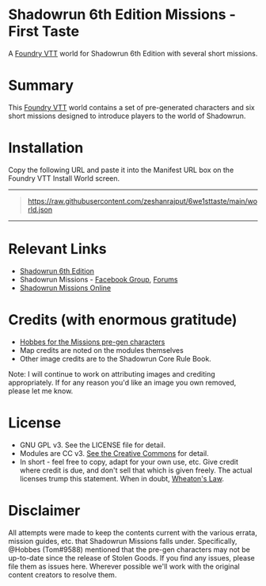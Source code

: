 # Shadowrun 6th Edition Missions - First Taste
A [Foundry VTT](https://foundryvtt.com/) world for Shadowrun 6th Edition with several short missions. 
# Summary
This [Foundry VTT](https://foundryvtt.com/) world contains a set of pre-generated characters and six short missions designed to introduce players to the world of Shadowrun. 
# Installation
Copy the following URL and paste it into the Manifest URL box on the Foundry VTT Install World screen.

--------------------
>   https://raw.githubusercontent.com/zeshanrajput/6we1sttaste/main/world.json
--------------------
# Relevant Links
* [Shadowrun 6th Edition](https://store.catalystgamelabs.com/products/shadowrun-sixth-world-core-rulebook)
* Shadowrun Missions - [Facebook Group](https://www.facebook.com/SRMissions/), [Forums](https://forums.shadowruntabletop.com/)
* [Shadowrun Missions Online](https://srmissionsonline.com/) 
# Credits (with enormous gratitude)
* [Hobbes for the Missions pre-gen characters](https://forums.shadowruntabletop.com/index.php?topic=33037.0)
* Map credits are noted on the modules themselves
* Other image credits are to the Shadowrun Core Rule Book. 

Note: I will continue to work on attributing images and crediting appropriately. If for any reason you'd like an image you own removed, please let me know.
# License
* GNU GPL v3. See the LICENSE file for detail.
* Modules are CC v3. [See the Creative Commons](https://creativecommons.org/licenses/by/3.0/) for detail. 
* In short - feel free to copy, adapt for your own use, etc. Give credit where credit is due, and don't sell that which is given freely. The actual licenses trump this statement. When in doubt, [Wheaton's Law](https://www.attorneyatwork.com/wheatons-law/).

# Disclaimer
All attempts were made to keep the contents current with the various errata, mission guides, etc. that Shadowrun Missions falls under. Specifically, @Hobbes (Tom#9588) mentioned that the pre-gen characters may not be up-to-date since the release of Stolen Goods. If you find any issues, please file them as issues here. Wherever possible we'll work with the original content creators to resolve them.
